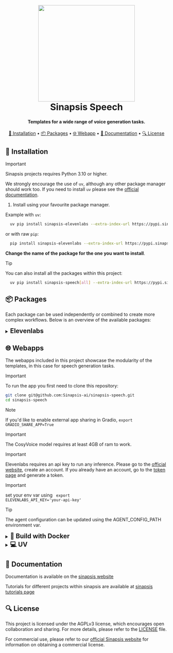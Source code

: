 <h1 align="center">
<br>
<a href="https://sinapsis.tech/">
  <img
    src="https://github.com/Sinapsis-AI/brand-resources/blob/main/sinapsis_logo/4x/logo.png?raw=true"
    alt="" width="300">
</a><br>
Sinapsis Speech
<br>
</h1>

<h4 align="center"> Templates for a wide range of voice generation tasks.</h4>

<p align="center">
<a href="#installation">🐍 Installation</a> •
<a href="#packages">📦 Packages</a> •
<a href="#webapp">🌐 Webapp</a> •
<a href="#documentation">📙 Documentation</a> •
<a href="#packages">🔍 License</a>
</p>


<h2 id="installation">🐍 Installation</h2>


> [!IMPORTANT]
> Sinapsis projects requires Python 3.10 or higher.
>

We strongly encourage the use of <code>uv</code>, although any other package manager should work too.
If you need to install <code>uv</code> please see the [official documentation](https://docs.astral.sh/uv/getting-started/installation/#installation-methods).


1. Install using your favourite package manager.

Example with <code>uv</code>:
```bash
  uv pip install sinapsis-elevenlabs --extra-index-url https://pypi.sinapsis.tech
```
 or with raw <code>pip</code>:
```bash
  pip install sinapsis-elevenlabs --extra-index-url https://pypi.sinapsis.tech
```
**Change the name of the package for the one you want to install**.

> [!TIP]
> You can also install all the packages within this project:
>
```bash
  uv pip install sinapsis-speech[all] --extra-index-url https://pypi.sinapsis.tech
```


<h2 id="packages">📦 Packages</h2>

Each package can be used independently or combined to create more complex workflows. Below is an overview of the available packages:

<details>
<summary id="elevenlabs"><strong><span style="font-size: 1.4em;"> Elevenlabs </span></strong></summary>

This package provides a suite of templates and utilities for seamlessly integrating, configuring, and running **text-to-speech (TTS)** and **voice generation** functionalities powered by [ElevenLabs](https://elevenlabs.io/):

- **Text-to-speech**: Template for converting text into speech using ElevenLabs' voice models.

- **Voice generation**: Template for generating custom synthetic voices based on user-provided descriptions.

</details>
<h2 id="webapps">🌐 Webapps</h2>
The webapps included in this project showcase the modularity of the templates, in this case
for speech generation tasks.

> [!IMPORTANT]
> To run the app you first need to clone this repository:

```bash
git clone git@github.com:Sinapsis-ai/sinapsis-speech.git
cd sinapsis-speech
```

> [!NOTE]
> If you'd like to enable external app sharing in Gradio, `export GRADIO_SHARE_APP=True`

> [!IMPORTANT]
> The CosyVoice model requires at least 4GB of ram to work.

> [!IMPORTANT]
> Elevenlabs requires an api key to run any inference. Please go to the [official website](https://elevenlabs.io), create an account.
If you already have an account, go to the [token page](https://elevenlabs.io/app/settings/api-keys) and generate a token.

> [!IMPORTANT]
> set your env var using <code> export ELEVENLABS_API_KEY='your-api-key'</code>


> [!TIP]
> The agent configuration can be updated using the AGENT_CONFIG_PATH environment var.


<details>
<summary id="docker"><strong><span style="font-size: 1.4em;">🐳 Build with Docker</span></strong></summary>

**IMPORTANT** This docker image depends on the sinapsis-nvidia:base image. Please refer to the official [sinapsis](https://github.com/Sinapsis-ai/sinapsis?tab=readme-ov-file#docker) instructions to Build with Docker.

1. **Build the Docker image**:
```bash
docker compose -f docker/compose.yaml build
```


2. **Launch the service**:
```bash
docker compose -f docker/compose_apps.yaml up -d sinapsis-elevenlabs
```


2. **Check the logs**
```bash
docker logs -f sinapsis-elevenlabs
```
3. **The logs will display the URL to access the webapp, e.g.,:**:
```bash
Running on local URL:  http://127.0.0.1:7860
```
4. To stop the app:
```bash
docker compose -f docker/compose_apps.yaml down sinapsis-elevenlabs
```
</details>

<details>
<summary id="virtual-environment"><strong><span style="font-size: 1.4em;">💻 UV</span></strong></summary>


1. **Sync the virtual environment**:

```bash
uv sync --frozen
```
2. Install the wheel:

```bash
uv pip install sinapsis-speech[all] --extra-index-url https://pypi.sinapsis.tech
```


3. **Activate the virtual environment**:

```bash
source .venv/bin/activate
```
4. **Declare PYTHONPATH**
```bash
export PYTHONPATH=$PWD/webapps 
```
**NOTE** if not located in <code>sinapsis-speech</code> folder, change $PWD for the actual path to <code>sinapsis-speech</code>


5. **Launch the demo**:

```bash
python webapps/elevenlabs/elevenlabs_tts_app.py
```
6. Open the displayed URL, e.g.:
```bash
Running on local URL:  http://127.0.0.1:7860
```
**NOTE**: The URL can be different, please make sure you check the logs.

</details>



<h2 id="documentation">📙 Documentation</h2>

Documentation is available on the [sinapsis website](https://docs.sinapsis.tech/docs)

Tutorials for different projects within sinapsis are available at [sinapsis tutorials page](https://docs.sinapsis.tech/tutorials)

<h2 id="license">🔍 License</h2>

This project is licensed under the AGPLv3 license, which encourages open collaboration and sharing. For more details, please refer to the [LICENSE](LICENSE) file.

For commercial use, please refer to our [official Sinapsis website](https://sinapsis.tech) for information on obtaining a commercial license.



